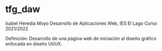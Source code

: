 # tfg_daw

Isabel Heredia Moyo
Desarrollo de Aplicaciones Web, IES El Lago
Curso 2021/2022

Definición:
Desarrollo de una página web de iniciación al diseño gráfico enfocada en diseño UI/UX.